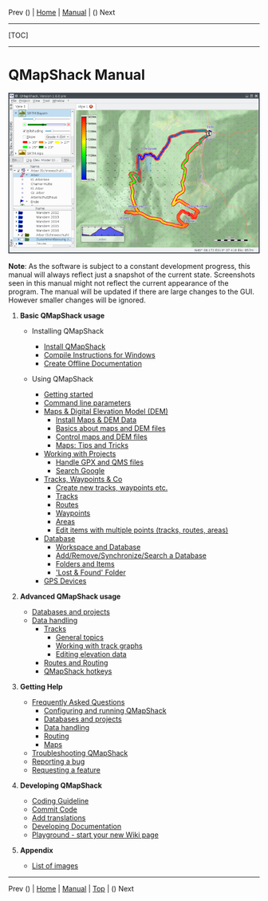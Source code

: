 Prev () | [Home](Home) | [Manual](DocMain) | () Next
- - -
[TOC]
- - -

# QMapShack Manual

![start](images/maproom1.png)

**Note**: As the software is subject to a constant development progress, this manual will
always reflect just a snapshot of the current state. Screenshots seen in this manual might 
not reflect the current appearance of the program. The manual will be updated if there are 
large changes to the GUI. However smaller changes will be ignored. 

1. __Basic QMapShack usage__

    * Installing QMapShack

        * [Install QMapShack](DocGetQMapShack)
        * [Compile Instructions for Windows](BuildWindowsVisualStudio)
        * [Create Offline Documentation](OfflineDocumentation)

    * Using QMapShack

        * [Getting started](DocGettingStarted)
        * [Command line parameters](DocCmdOptions)
        * [Maps & Digital Elevation Model (DEM)](DocInstallMapDem)
            * [Install Maps & DEM Data](DocInstallMapDem)
            * [Basics about maps and DEM files](DocBasicsMapDem)
            * [Control maps and DEM files](DocControlMapDem)
            * [Maps: Tips and Tricks](DocMapsTipsTricks)
        * [Working with Projects](DocWorkingWithProjects)
            * [Handle GPX and QMS files](DocHandleGpxFiles)
            * [Search Google](DocSearchGoogle)
        * [Tracks, Waypoints & Co](DocGisItems)
            * [Create new tracks, waypoints etc.](DocGisItemsNew)
            * [Tracks](DocGisItemsTrk2)
            * [Routes](DocGisItemsRte)
            * [Waypoints](DocGisItemsWpt)
            * [Areas](DocGisItemsArea)
            * [Edit items with multiple points (tracks, routes, areas)](DocGisItemsEditMultiple)
        * [Database](DocGisDatabase)
            * [Workspace and Database](DocGisDatabaseWorkspaceDatabase)
            * [Add/Remove/Synchronize/Search a Database](DocGisDatabaseAddRemove)
            * [Folders and Items](DocGisDatabaseFoldersItems)
            * ['Lost & Found' Folder](DocGisDatabaseLostFound)
        * [GPS Devices](DocGisDevices)

1. __Advanced QMapShack usage__         

    * [Databases and projects](AdvProjects)
    * [Data handling](AdvDataHandling)    
        * [Tracks](AdvTracks)    
            * [General topics](AdvTrkGeneral)
            * [Working with track graphs](AdvTrkGraphs)
            * [Editing elevation data](AdvTrkElevation)            
        * [Routes and Routing](AdvRoutes)
        * [QMapShack hotkeys](AdvHotkeys) 
       
1. __Getting Help__

    * [Frequently Asked Questions](DocFaqConfig)
        * [Configuring and running QMapShack](DocFaqConfig)
        * [Databases and projects](DocFaqData)
        * [Data handling](DocFaqHandling)
        * [Routing](DocFaqRouting)
        * [Maps](DocFaqMaps)
    * [Troubleshooting QMapShack](TroubleShooting)
    * [Reporting a bug](ReportBugs)
    * [Requesting a feature](RequestFeatures)

1. __Developing QMapShack__

    * [Coding Guideline](DeveloperCodingGuideline)
    * [Commit Code](DeveloperCommitCode)
    * [Add translations](DeveloperTranslate)
    * [Developing Documentation](DevelopingDocumentation)
    * [Playground - start your new Wiki page](DocPlayground)

1. __Appendix__

    * [List of images](WikiImages)
    
- - -
Prev () | [Home](Home) | [Manual](DocMain) | [Top](#) | () Next

